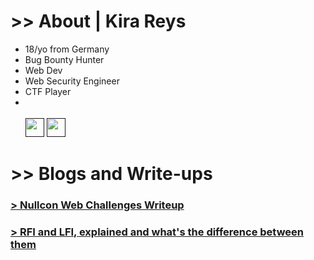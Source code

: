 # >> About | Kira Reys

<ul>
  <li>18/yo from Germany</li>
  <li>Bug Bounty Hunter</li>
  <li>Web Dev</li>
  <li>Web Security Engineer</li>
  <li>CTF Player</li>
  <li></li>
  <br>
  <a href=""><img width=30 height=30 src="https://images.crunchbase.com/image/upload/c_lpad,f_auto,q_auto:eco,dpr_1/dgsrzgjf4paklpbom6uj"></a>
  <a href=""><img width=30 height=30 src="https://static.dezeen.com/uploads/2023/07/x-logo-twitter-elon-musk_dezeen_2364_col_0.jpg"></a>
</ul>

# >> Blogs and Write-ups

### <a href="nullcon-writeup"> > Nullcon Web Challenges Writeup </a>
### <a href="rfi-lfi"> > RFI and LFI, explained and what's the difference between them </a>
